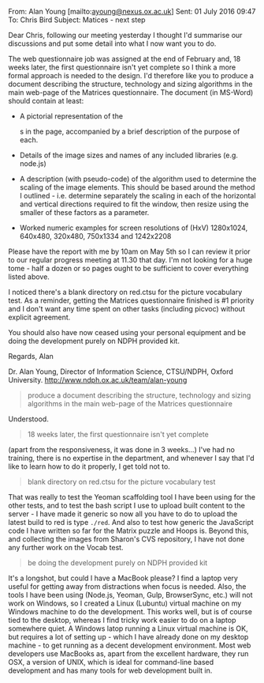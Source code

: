 From: Alan Young [mailto:ayoung@nexus.ox.ac.uk] Sent: 01 July 2016 09:47 To: Chris Bird
Subject: Matices - next step

Dear Chris, following our meeting yesterday I thought I'd summarise our discussions and put some detail into what I now want you to do.

The web questionnaire job was assigned at the end of February and, 18 weeks later, the first questionnaire isn't yet complete so I think a more formal approach is needed to the design. I'd therefore like you to produce a document describing the structure, technology and sizing algorithms in the main web-page of the Matrices questionnaire. The document (in MS-Word) should contain at least:

* A pictorial representation of the <div>s in the page, accompanied by a brief description of the purpose of each.

* Details of the image sizes and names of any included libraries (e.g. node.js)

* A description (with pseudo-code) of the algorithm used to determine the scaling of the image elements.  This should be based around the method I outlined - i.e. determine separately the scaling in each of the horizontal and vertical directions required to fit the window, then resize using the smaller of these factors as a parameter.

* Worked numeric examples for screen resolutions of (HxV) 1280x1024, 640x480, 320x480, 750x1334 and 1242x2208

Please have the report with me by 10am on May 5th so I can review it prior 
to our regular progress meeting at 11.30 that day.   I'm not looking for a 
huge tome - half a dozen or so pages ought to be sufficient to cover everything listed above.

I noticed there's a blank directory on red.ctsu for the picture vocabulary test. As a reminder, getting the Matrices questionnaire finished is #1 priority and I don't want any time spent on other tasks (including picvoc) without explicit agreement.

You should also have now ceased using your personal equipment and be doing the development purely on NDPH provided kit.

Regards, Alan

Dr. Alan Young, Director of Information Science, CTSU/NDPH, Oxford University.
http://www.ndph.ox.ac.uk/team/alan-young

>produce a document describing the structure, technology and sizing algorithms in the main web-page of the Matrices questionnaire

Understood.

>18 weeks later, the first questionnaire isn't yet complete

(apart from the responsiveness, it was done in 3 weeks...)
I've had no training, there is no expertise in the department, and whenever I say that I'd like to learn how to do it properly, I get told not to.


>blank directory on red.ctsu for the picture vocabulary test

That was really to test the Yeoman scaffolding tool I have been using for the other tests, and to test the bash script I use to upload built content to the server - I have made it generic so now all you have to do to upload the latest build to red is type `./red`. And also to test how generic the JavaScript code I have written so far for the Matrix puzzle and Hoops is. Beyond this, and collecting the images from Sharon's CVS repository, I have not done any further work on the Vocab test.

>be doing the development purely on NDPH provided kit

It's a longshot, but could I have a MacBook please? I find a laptop very useful for getting away from distractions when focus is needed. Also, the tools I have been using (Node.js, Yeoman, Gulp, BrowserSync, etc.) will not work on Windows, so I created a Linux (Lubuntu) virtual machine on my Windows machine to do the development. This works well, but is of course tied to the desktop, whereas I find tricky work easier to do on a laptop somewhere quiet. A Windows latop running a Linux virtual machine is OK, but requires a lot of setting up - which I have already done on my desktop machine - to get running as a decent development environment. Most web developers use MacBooks as, apart from the excellent hardware, they run OSX, a version of UNIX, which is ideal for command-line based development and has many tools for web development built in. 